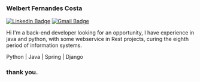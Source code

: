 ### Welbert Fernandes Costa

[![Linkedin Badge](https://img.shields.io/badge/-LinkedIn-blue?style=flat&logo=Linkedin&logoColor=white&link=https://www.linkedin.com/in/newton-cesar-0468171b7/)](https://www.linkedin.com/in/welbert-fernandes/)
[![Gmail Badge](https://img.shields.io/badge/-Gmail-c14438?style=flat&logo=Gmail&logoColor=white&link=mailto:newtoncesar.dev@gmail.com)](mailto:welbert.jsj@gmail.com)

Hi I'm a back-end developer looking for an opportunity, I have experience in java and python, with some webservice in Rest projects, curing the eighth period of information systems.


Python | Java | Spring | Django

### thank you.
